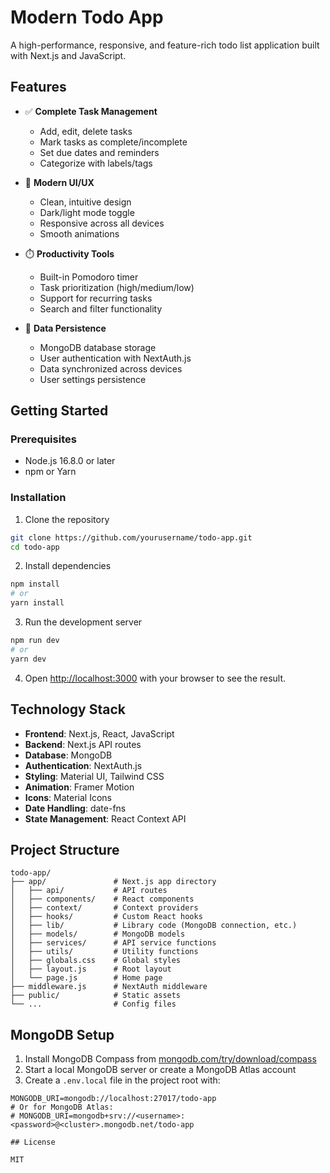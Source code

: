 # Modern Todo App

A high-performance, responsive, and feature-rich todo list application built with Next.js and JavaScript.

## Features

- ✅ **Complete Task Management**
  - Add, edit, delete tasks
  - Mark tasks as complete/incomplete
  - Set due dates and reminders
  - Categorize with labels/tags

- 🎨 **Modern UI/UX**
  - Clean, intuitive design
  - Dark/light mode toggle
  - Responsive across all devices
  - Smooth animations

- ⏱️ **Productivity Tools**
  - Built-in Pomodoro timer
  - Task prioritization (high/medium/low)
  - Support for recurring tasks
  - Search and filter functionality

- 💾 **Data Persistence**
  - MongoDB database storage
  - User authentication with NextAuth.js
  - Data synchronized across devices
  - User settings persistence

## Getting Started

### Prerequisites

- Node.js 16.8.0 or later
- npm or Yarn

### Installation

1. Clone the repository

```bash
git clone https://github.com/yourusername/todo-app.git
cd todo-app
```

2. Install dependencies

```bash
npm install
# or
yarn install
```

3. Run the development server

```bash
npm run dev
# or
yarn dev
```

4. Open [http://localhost:3000](http://localhost:3000) with your browser to see the result.

## Technology Stack

- **Frontend**: Next.js, React, JavaScript
- **Backend**: Next.js API routes
- **Database**: MongoDB
- **Authentication**: NextAuth.js
- **Styling**: Material UI, Tailwind CSS
- **Animation**: Framer Motion
- **Icons**: Material Icons
- **Date Handling**: date-fns
- **State Management**: React Context API

## Project Structure

```
todo-app/
├── app/               # Next.js app directory
│   ├── api/           # API routes
│   ├── components/    # React components
│   ├── context/       # Context providers
│   ├── hooks/         # Custom React hooks
│   ├── lib/           # Library code (MongoDB connection, etc.)
│   ├── models/        # MongoDB models
│   ├── services/      # API service functions
│   ├── utils/         # Utility functions
│   ├── globals.css    # Global styles
│   ├── layout.js      # Root layout
│   └── page.js        # Home page
├── middleware.js      # NextAuth middleware
├── public/            # Static assets
└── ...                # Config files
```

## MongoDB Setup

1. Install MongoDB Compass from [mongodb.com/try/download/compass](https://www.mongodb.com/try/download/compass)
2. Start a local MongoDB server or create a MongoDB Atlas account
3. Create a `.env.local` file in the project root with:

```
MONGODB_URI=mongodb://localhost:27017/todo-app
# Or for MongoDB Atlas:
# MONGODB_URI=mongodb+srv://<username>:<password>@<cluster>.mongodb.net/todo-app

## License

MIT
